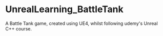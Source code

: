 # UnrealLearning_BattleTank
A Battle Tank game, created using UE4, whilst following udemy's Unreal C++ course.
